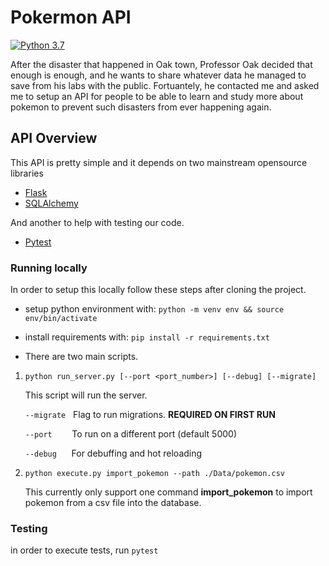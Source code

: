 # Pokermon API

[![Python 3.7](https://img.shields.io/badge/python-3.7-blue.svg)](https://www.python.org/downloads/release/python-370/)

After the disaster that happened in Oak town, Professor Oak decided that enough is enough, and he wants to share whatever data he managed to save from his labs with the public. Fortuantely, he contacted me and asked me to setup an API for people to be able to learn and study more about pokemon to prevent such disasters from ever happening again.

## API Overview

This API is pretty simple and it depends on two mainstream opensource libraries

- [Flask](https://github.com/pallets/flask)
- [SQLAlchemy](https://github.com/sqlalchemy/sqlalchemy)

And another to help with testing our code.

- [Pytest](https://github.com/pytest-dev/pytest)

### Running locally

In order to setup this locally follow these steps after cloning the project.

- setup python environment with:
  `python -m venv env && source env/bin/activate`
- install requirements with:
  `pip install -r requirements.txt`

- There are two main scripts.

1. `python run_server.py [--port <port_number>] [--debug] [--migrate]`

   This script will run the server.

   `--migrate` &nbsp; Flag to run migrations. **REQUIRED ON FIRST RUN**

   `--port` &nbsp;&nbsp;&nbsp;&nbsp;&nbsp;&nbsp; To run on a different port (default 5000)

   `--debug` &nbsp;&nbsp;&nbsp;&nbsp; For debuffing and hot reloading

2. `python execute.py import_pokemon --path ./Data/pokemon.csv`

   This currently only support one command **import_pokemon** to import pokemon from a csv file into the database.

### Testing

in order to execute tests, run `pytest`
